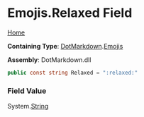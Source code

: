 # Emojis\.Relaxed Field

[Home](../../../README.md)

**Containing Type**: [DotMarkdown](../../README.md)\.[Emojis](../README.md)

**Assembly**: DotMarkdown\.dll

```csharp
public const string Relaxed = ":relaxed:"
```

### Field Value

System\.[String](https://docs.microsoft.com/en-us/dotnet/api/system.string)